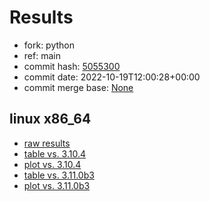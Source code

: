 # Results

- fork: python
- ref: main
- commit hash: [5055300](https://github.com/python/cpython/commit/5055300)
- commit date: 2022-10-19T12:00:28+00:00
- commit merge base: [None](https://github.com/python/cpython/commit/None)

## linux x86_64

- [raw results](bm-20221019-linux-x86_64-python-main-3.12.0a1+-5055300.json)
- [table vs. 3.10.4](bm-20221019-linux-x86_64-python-main-3.12.0a1+-5055300-vs-3.10.4.md)
- [plot vs. 3.10.4](bm-20221019-linux-x86_64-python-main-3.12.0a1+-5055300-vs-3.10.4.png)
- [table vs. 3.11.0b3](bm-20221019-linux-x86_64-python-main-3.12.0a1+-5055300-vs-3.11.0b3.md)
- [plot vs. 3.11.0b3](bm-20221019-linux-x86_64-python-main-3.12.0a1+-5055300-vs-3.11.0b3.png)


